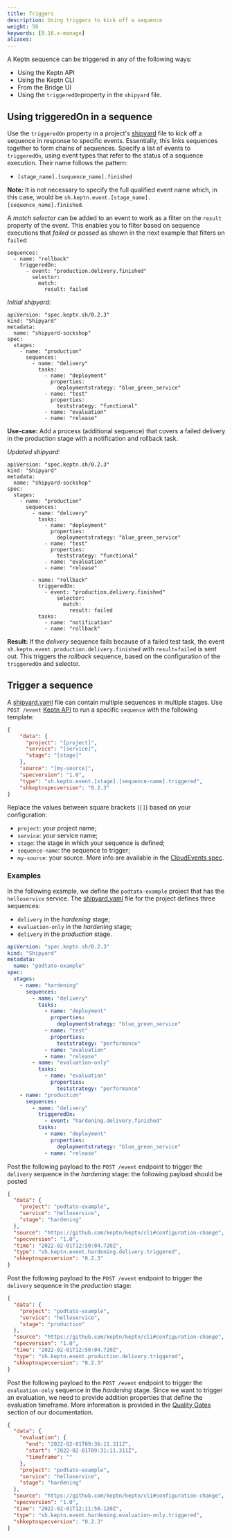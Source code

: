 ```yaml
---
title: Triggers
description: Using triggers to kick off a sequence
weight: 50
keywords: [0.16.x-manage]
aliases:
---
```


A Keptn sequence can be triggered in any of the following ways:

* Using the Keptn API
* Using the Keptn CLI
* From the Bridge UI
* Using the `triggeredOn`property in the `shipyard` file.

## Using triggeredOn in a sequence

Use the `triggeredOn` property in a project's [shipyard](../../reference/files/shipyard/) file
to kick off a sequence in response to specific events.
Essentially, this links sequences together to form chains of sequences.
Specify a list of events to `triggeredOn`,
using event types that refer to the status of a sequence execution.
Their name follows the pattern:

* `[stage_name].[sequence_name].finished` 

**Note:** It is not necessary to specify the full qualified event name
which, in this case, would be `sh.keptn.event.[stage_name].[sequence_name].finished`.

A *match selector* can be added to an event to work as a filter on the `result` property of the event.
This enables you to filter based on sequence executions that *failed* or *passed*
as shown in the next example that filters on `failed`: 

```
sequences:
  - name: "rollback"
    triggeredOn:
      - event: "production.delivery.finished"
        selector:
          match:
            result: failed
```

*Initial shipyard:*

```
apiVersion: "spec.keptn.sh/0.2.3"
kind: "Shipyard"
metadata:
  name: "shipyard-sockshop"
spec:
  stages:
    - name: "production"
      sequences:
        - name: "delivery"
          tasks:
            - name: "deployment"
              properties:
                deploymentstrategy: "blue_green_service"
            - name: "test"
              properties:
                teststrategy: "functional"
            - name: "evaluation"
            - name: "release"
```

**Use-case:** Add a process (additional sequence)
that covers a failed delivery in the production stage with a notification and rollback task. 

*Updated shipyard:*

```
apiVersion: "spec.keptn.sh/0.2.3"
kind: "Shipyard"
metadata:
  name: "shipyard-sockshop"
spec:
  stages:
    - name: "production"
      sequences:
        - name: "delivery"
          tasks:
            - name: "deployment"
              properties:
                deploymentstrategy: "blue_green_service"
            - name: "test"
              properties:
                teststrategy: "functional"
            - name: "evaluation"
            - name: "release"

        - name: "rollback"
          triggeredOn:
            - event: "production.delivery.finished"
                selector:
                  match:
                    result: failed
          tasks:
            - name: "notification"
            - name: "rollback"
```

**Result:** If the *delivery* sequence fails because of a failed test task,
the event `sh.keptn.event.production.delivery.finished` with `result=failed` is sent out.
This triggers the *rollback* sequence, based on the configuration of the `triggeredOn` and selector.

## Trigger a sequence

A [shipyard.yaml](../../reference/files/shipyard/) file can contain multiple sequences in multiple stages.
Use `POST /event` [Keptn API](../../reference/api/) to run a specific `sequence` with the following template:

```json
{
    "data": {
      "project": "[project]",
      "service": "[service]",
      "stage": "[stage]"
    },
    "source": "[my-source]",
    "specversion": "1.0",
    "type": "sh.keptn.event.[stage].[sequence-name].triggered",
    "shkeptnspecversion": "0.2.3"
}
```

Replace the values between square brackets (`[]`) based on your configuration:

* `project`: your project name;
* `service`: your service name;
* `stage`: the stage in which your sequence is defined;
* `sequence-name`: the sequence to trigger;
* `my-source`: your source. More info are available in the [CloudEvents spec](https://github.com/cloudevents/spec/blob/v1.0/spec.md#source).

### Examples

In the following example, we define the `podtato-example` project that has the `helloservice` service.
The [shipyard.yaml](../../reference/files/shipyard/) file for the project defines three sequences:

* `delivery` in the *hardening* stage;
* `evaluation-only` in the *hardening* stage;
* `delivery` in the *production* stage.

```yaml
apiVersion: "spec.keptn.sh/0.2.3"
kind: "Shipyard"
metadata:
  name: "podtato-example"
spec:
  stages:
    - name: "hardening"
      sequences:
        - name: "delivery"
          tasks:
            - name: "deployment"
              properties:
                deploymentstrategy: "blue_green_service"
            - name: "test"
              properties:
                teststrategy: "performance"
            - name: "evaluation"
            - name: "release"
        - name: "evaluation-only"
          tasks:
            - name: "evaluation"
              properties:
                teststrategy: "performance"
    - name: "production"
      sequences:
        - name: "delivery"
          triggeredOn:
            - event: "hardening.delivery.finished"
          tasks:
            - name: "deployment"
              properties:
                deploymentstrategy: "blue_green_service"
            - name: "release"
```

Post the following payload to the `POST /event` endpoint
to trigger the `delivery` sequence in the *hardening* stage: the following payload should be posted

```json
{
  "data": {
    "project": "podtato-example",
    "service": "helloservice",
    "stage": "hardening"
  },
  "source": "https://github.com/keptn/keptn/cli#configuration-change",
  "specversion": "1.0",
  "time": "2022-02-01T12:50:04.720Z",
  "type": "sh.keptn.event.hardening.delivery.triggered",
  "shkeptnspecversion": "0.2.3"
}
```

Post the following payload to the `POST /event` endpoint
to trigger the `delivery` sequence in the *production* stage:

```json
{
  "data": {
    "project": "podtato-example",
    "service": "helloservice",
    "stage": "production"
  },
  "source": "https://github.com/keptn/keptn/cli#configuration-change",
  "specversion": "1.0",
  "time": "2022-02-01T12:50:04.720Z",
  "type": "sh.keptn.event.production.delivery.triggered",
  "shkeptnspecversion": "0.2.3"
}
```

Post the following payload to the `POST /event` endpoint
to trigger the `evaluation-only` sequence in the *hardening* stage.
Since we want to trigger an evaluation, we need to provide addition properties that define the evaluation timeframe.
More information is provided in the [Quality Gates](../../quality_gates/get_started/) section of our documentation.

```json
{
  "data": {
    "evaluation": {
      "end": "2022-02-01T09:36:11.311Z",
      "start": "2022-02-01T09:31:11.311Z",
      "timeframe": ""
    },
    "project": "podtato-example",
    "service": "helloservice",
    "stage": "hardening"
  },
  "source": "https://github.com/keptn/keptn/cli#configuration-change",
  "specversion": "1.0",
  "time": "2022-02-01T12:11:50.120Z",
  "type": "sh.keptn.event.hardening.evaluation-only.triggered",
  "shkeptnspecversion": "0.2.3"
}
```
